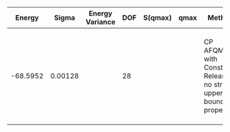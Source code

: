 | Energy   | Sigma   | Energy Variance | DOF | S(qmax) | qmax | Method                                                       | Data Repository                                              |
|----------|---------|-----------------|-----|---------|------|--------------------------------------------------------------|--------------------------------------------------------------|
| -68.5952 | 0.00128 |                 | 28  |         |      | CP AFQMC with Constraint Release; no strict upper bound property | H. Shi and S. Zhang, Symmetry in auxiliary-field quantum Monte Carlo calculations, Phys. Rev. B 88, 125132 (2013). |

